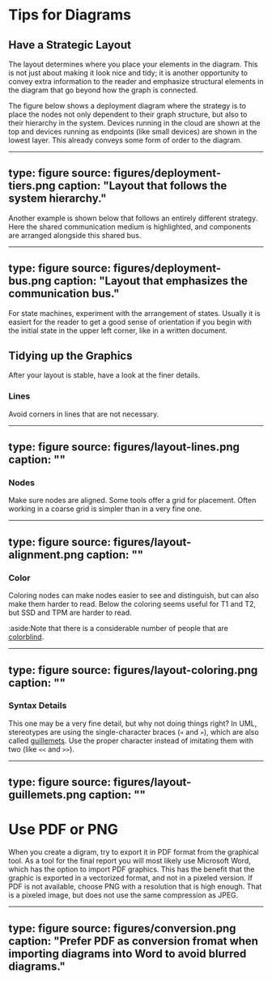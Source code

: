 # Tips for Diagrams




## Have a Strategic Layout


The layout determines where you place your elements in the diagram.
This is not just about making it look nice and tidy; it is another opportunity to convey extra information to the reader and emphasize structural elements in the diagram that go beyond how the graph is connected. 

The figure below shows a deployment diagram where the strategy is to place the nodes not only dependent to their graph structure, but also to their hierarchy in the system. Devices running in the cloud are shown at the top and devices running as endpoints (like small devices) are shown in the lowest layer. This already conveys some form of order to the diagram. 

---
type: figure
source: figures/deployment-tiers.png
caption: "Layout that follows the system hierarchy."
---


Another example is shown below that follows an entirely different strategy. 
Here the shared communication medium is highlighted, and components are arranged alongside this shared bus.


---
type: figure
source: figures/deployment-bus.png
caption: "Layout that emphasizes the communication bus."
---

For state machines, experiment with the arrangement of states. Usually it is easiert for the reader to get a good sense of orientation if you begin with the initial state in the upper left corner, like in a written document.



## Tidying up the Graphics

After your layout is stable, have a look at the finer details.


### Lines

Avoid corners in lines that are not necessary.

---
type: figure
source: figures/layout-lines.png
caption: ""
---

### Nodes

Make sure nodes are aligned. Some tools offer a grid for placement.
Often working in a coarse grid is simpler than in a very fine one.

---
type: figure
source: figures/layout-alignment.png
caption: ""
---


### Color

Coloring nodes can make nodes easier to see and distinguish, but can also make them harder to read. 
Below the coloring seems useful for T1 and T2, but SSD and TPM are harder to read.

:aside:Note that there is a considerable number of people that are [colorblind](https://en.wikipedia.org/wiki/Color_blindness).

---
type: figure
source: figures/layout-coloring.png
caption: ""
---


### Syntax Details

This one may be a very fine detail, but why not doing things right?
In UML, stereotypes are using the single-character braces (`«` and `»`), which are also called [guillemets](https://en.wikipedia.org/wiki/Guillemet). Use the proper character instead of imitating them with two (like `<<` and `>>`).  

---
type: figure
source: figures/layout-guillemets.png
caption: ""
---


# Use PDF or PNG


When you create a digram, try to export it in PDF format from the graphical tool.
As a tool for the final report you will most likely use Microsoft Word, which has the option to import PDF graphics.
This has the benefit that the graphic is exported in a vectorized format, and not in a pixeled version. 
If PDF is not available, choose PNG with a resolution that is high enough. That is a pixeled image, but does not use the same compression as JPEG.


---
type: figure
source: figures/conversion.png
caption: "Prefer PDF as conversion fromat when importing diagrams into Word to avoid blurred diagrams."
---